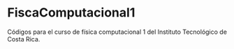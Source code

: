 # FiscaComputacional1
Códigos para el curso de física computacional 1 del Instituto Tecnológico de Costa Rica.
